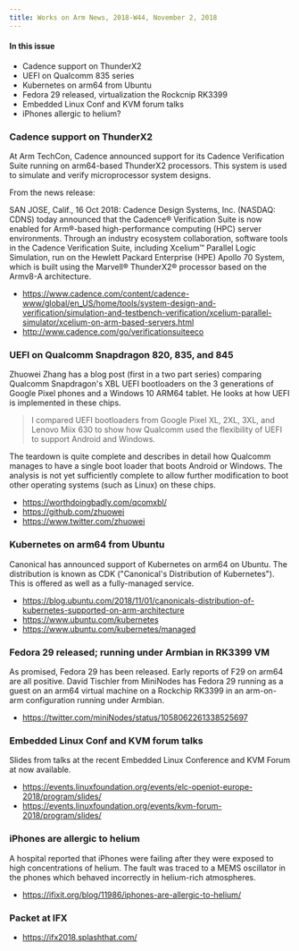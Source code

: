 ```yaml
---
title: Works on Arm News, 2018-W44, November 2, 2018
---
```


#### In this issue

* Cadence support on ThunderX2
* UEFI on Qualcomm 835 series
* Kubernetes on arm64 from Ubuntu
* Fedora 29 released, virtualization the Rockcnip RK3399
* Embedded Linux Conf and KVM forum talks
* iPhones allergic to helium?

### Cadence support on ThunderX2

At Arm TechCon, Cadence announced support for its
Cadence Verification Suite running on arm64-based
ThunderX2 processors. This system is used to simulate
and verify microprocessor system designs.

From the news release:

SAN JOSE, Calif., 16 Oct 2018: Cadence Design Systems, Inc. (NASDAQ:
CDNS) today announced that the Cadence® Verification Suite is now
enabled for Arm®-based high-performance computing (HPC) server
environments. Through an industry ecosystem collaboration, software
tools in the Cadence Verification Suite, including Xcelium™ Parallel
Logic Simulation, run on the Hewlett Packard Enterprise (HPE) Apollo
70 System, which is built using the Marvell® ThunderX2® processor
based on the Armv8-A architecture. 

* https://www.cadence.com/content/cadence-www/global/en_US/home/tools/system-design-and-verification/simulation-and-testbench-verification/xcelium-parallel-simulator/xcelium-on-arm-based-servers.html
* http://www.cadence.com/go/verificationsuiteeco

### UEFI on Qualcomm Snapdragon 820, 835, and 845

Zhuowei Zhang has a blog post (first in a two part
series) comparing Qualcomm Snapdragon's XBL UEFI 
bootloaders on the 3 generations of Google Pixel 
phones and a Windows 10 ARM64 tablet. He looks
at how UEFI is implemented in these chips.

> I compared UEFI bootloaders from Google Pixel XL, 2XL, 3XL, and
Lenovo Miix 630 to show how Qualcomm used the flexibility of UEFI
to support Android and Windows.

The teardown is quite complete and describes in detail
how Qualcomm manages to have a single boot loader
that boots Android or Windows. The analysis is not
yet sufficiently complete to allow further modification
to boot other operating systems (such as Linux)
on these chips.

* https://worthdoingbadly.com/qcomxbl/
* https://github.com/zhuowei
* https://www.twitter.com/zhuowei

### Kubernetes on arm64 from Ubuntu

Canonical has announced support of Kubernetes on
arm64 on Ubuntu. The distribution is known as CDK
("Canonical's Distribution of Kubernetes"). This
is offered as well as a fully-managed service.

* https://blog.ubuntu.com/2018/11/01/canonicals-distribution-of-kubernetes-supported-on-arm-architecture
* https://www.ubuntu.com/kubernetes
* https://www.ubuntu.com/kubernetes/managed

### Fedora 29 released; running under Armbian in RK3399 VM

As promised, Fedora 29 has been released. Early reports of F29 on
arm64 are all positive.  David Tischler from MiniNodes has Fedora
29 running as a guest on an arm64 virtual machine on a Rockchip
RK3399 in an arm-on-arm configuration running under Armbian.

* https://twitter.com/miniNodes/status/1058062261338525697

### Embedded Linux Conf and KVM forum talks

Slides from talks at the recent Embedded Linux Conference
and KVM Forum at now available. 

* https://events.linuxfoundation.org/events/elc-openiot-europe-2018/program/slides/
* https://events.linuxfoundation.org/events/kvm-forum-2018/program/slides/

### iPhones are allergic to helium

A hospital reported that iPhones were failing after they
were exposed to high concentrations of helium. The fault
was traced to a MEMS oscillator in the phones which 
behaved incorrectly in helium-rich atmospheres.

* https://ifixit.org/blog/11986/iphones-are-allergic-to-helium/

### Packet at IFX

* https://ifx2018.splashthat.com/
